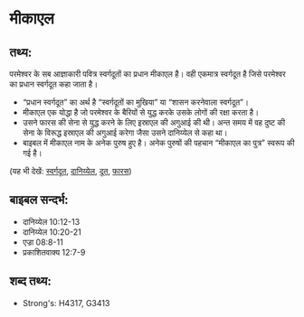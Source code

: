 # मीकाएल #

## तथ्य: ##

परमेश्वर के सब आज्ञाकारी पवित्र स्वर्गदूतों का प्रधान मीकाएल है। वही एकमात्र स्वर्गदूत है जिसे परमेश्वर का प्रधान स्वर्गदूत कहा जाता है।

* “प्रधान स्वर्गदूत” का अर्थ है “स्वर्गदूतों का मुखिया” या “शासन करनेवाला स्वर्गदूत”।
* मीकाएल एक योद्धा है जो परमेश्वर के बैरियों से युद्ध करके उसके लोगों की रक्षा करता है।
* उसने फारस की सेना से युद्ध करने के लिए इस्राएल की अगुआई की थी। अन्त समय में वह दुष्ट की सेना के विरूद्ध इस्राएल की अगुआई करेगा जैसा उसने दानिय्येल से कहा था।
* बाइबल में मीकाएल नाम के अनेक पुरुष हुए है। अनेक पुरुषों की पहचान “मीकाएल का पुत्र” स्वरूप की गई है।

(यह भी देखें: [स्वर्गदूत](../angel.md), [दानिय्येल](../daniel.md), [दूत](../messenger.md), [फारस](../persia.md))

## बाइबल सन्दर्भ: ##

* दानिय्येल 10:12-13
* दानिय्येल 10:20-21
* एज्रा 08:8-11
* प्रकाशितवाक्य  12:7-9

## शब्द तथ्य: ##

* Strong's: H4317, G3413
